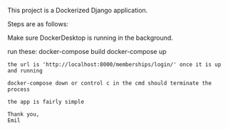 This project is a Dockerized Django application.

Steps are as follows:

Make sure DockerDesktop is running in the background.

run these:
    docker-compose build 
    docker-compose up

    the url is 'http://localhost:8000/memberships/login/' once it is up and running

    docker-compose down or control c in the cmd should terminate the process

    the app is fairly simple

    Thank you,
    Emil